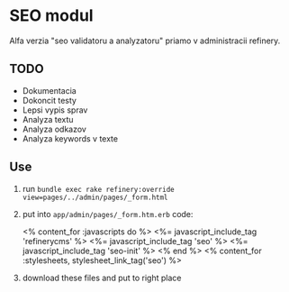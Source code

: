 # SEO modul

Alfa verzia "seo validatoru a analyzatoru" priamo v administracii refinery.

## TODO

- Dokumentacia
- Dokoncit testy
- Lepsi vypis sprav
- Analyza textu
- Analyza odkazov
- Analyza keywords v texte

## Use

1. run `bundle exec rake refinery:override view=pages/../admin/pages/_form.html`

2. put into `app/admin/pages/_form.htm.erb` code:

    <% content_for :javascripts do %>
        <%= javascript_include_tag 'refinerycms' %>
        <%= javascript_include_tag 'seo' %>
        <%= javascript_include_tag 'seo-init' %>
    <% end %>
    <% content_for :stylesheets, stylesheet_link_tag('seo') %>

3. download these files and put to right place 